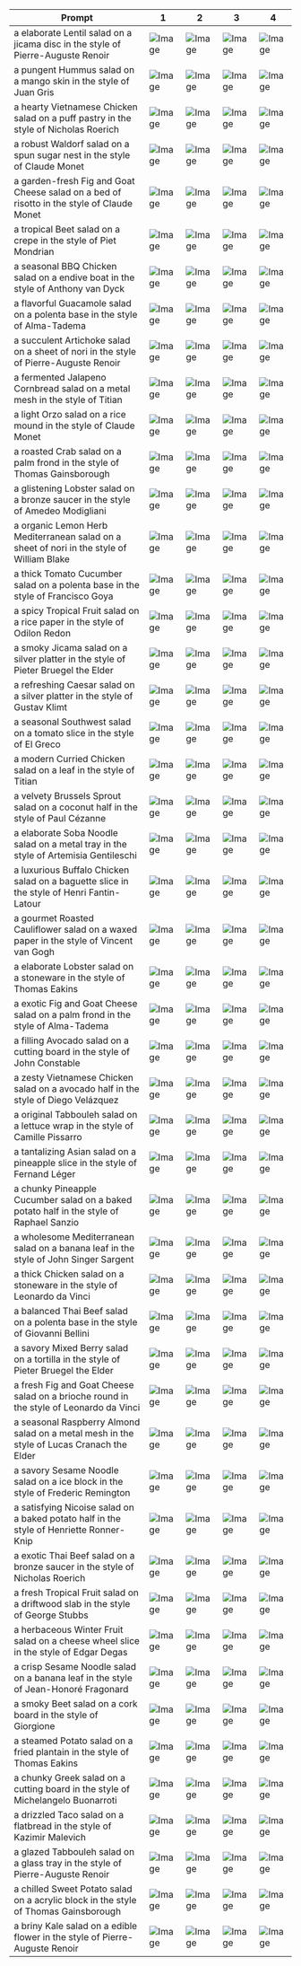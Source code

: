| Prompt | 1 | 2 | 3 | 4 |
|-|-|-|-|-|
| a elaborate Lentil salad on a jicama disc in the style of Pierre-Auguste Renoir | ![Image](https://salad-benchmark-public-assets.s3.us-east-2.amazonaws.com/sdxl/1cb99e6f-34a8-4345-9947-cc21f8fe8afd-0.jpg) | ![Image](https://salad-benchmark-public-assets.s3.us-east-2.amazonaws.com/sdxl/1cb99e6f-34a8-4345-9947-cc21f8fe8afd-1.jpg) | ![Image](https://salad-benchmark-public-assets.s3.us-east-2.amazonaws.com/sdxl/1cb99e6f-34a8-4345-9947-cc21f8fe8afd-2.jpg) | ![Image](https://salad-benchmark-public-assets.s3.us-east-2.amazonaws.com/sdxl/1cb99e6f-34a8-4345-9947-cc21f8fe8afd-3.jpg) |
| a pungent Hummus salad on a mango skin in the style of Juan Gris | ![Image](https://salad-benchmark-public-assets.s3.us-east-2.amazonaws.com/sdxl/81a30af5-490b-49d9-a7e6-9277aefe0795-0.jpg) | ![Image](https://salad-benchmark-public-assets.s3.us-east-2.amazonaws.com/sdxl/81a30af5-490b-49d9-a7e6-9277aefe0795-1.jpg) | ![Image](https://salad-benchmark-public-assets.s3.us-east-2.amazonaws.com/sdxl/81a30af5-490b-49d9-a7e6-9277aefe0795-2.jpg) | ![Image](https://salad-benchmark-public-assets.s3.us-east-2.amazonaws.com/sdxl/81a30af5-490b-49d9-a7e6-9277aefe0795-3.jpg) |
| a hearty Vietnamese Chicken salad on a puff pastry in the style of Nicholas Roerich | ![Image](https://salad-benchmark-public-assets.s3.us-east-2.amazonaws.com/sdxl/976390d6-8e0f-4d00-99f2-be10b8ecb904-0.jpg) | ![Image](https://salad-benchmark-public-assets.s3.us-east-2.amazonaws.com/sdxl/976390d6-8e0f-4d00-99f2-be10b8ecb904-1.jpg) | ![Image](https://salad-benchmark-public-assets.s3.us-east-2.amazonaws.com/sdxl/976390d6-8e0f-4d00-99f2-be10b8ecb904-2.jpg) | ![Image](https://salad-benchmark-public-assets.s3.us-east-2.amazonaws.com/sdxl/976390d6-8e0f-4d00-99f2-be10b8ecb904-3.jpg) |
| a robust Waldorf salad on a spun sugar nest in the style of Claude Monet | ![Image](https://salad-benchmark-public-assets.s3.us-east-2.amazonaws.com/sdxl/e639177f-67bb-4253-a66e-932e2a13e711-0.jpg) | ![Image](https://salad-benchmark-public-assets.s3.us-east-2.amazonaws.com/sdxl/e639177f-67bb-4253-a66e-932e2a13e711-1.jpg) | ![Image](https://salad-benchmark-public-assets.s3.us-east-2.amazonaws.com/sdxl/e639177f-67bb-4253-a66e-932e2a13e711-2.jpg) | ![Image](https://salad-benchmark-public-assets.s3.us-east-2.amazonaws.com/sdxl/e639177f-67bb-4253-a66e-932e2a13e711-3.jpg) |
| a garden-fresh Fig and Goat Cheese salad on a bed of risotto in the style of Claude Monet | ![Image](https://salad-benchmark-public-assets.s3.us-east-2.amazonaws.com/sdxl/3027e399-3d6c-4685-9e10-22227399edda-0.jpg) | ![Image](https://salad-benchmark-public-assets.s3.us-east-2.amazonaws.com/sdxl/3027e399-3d6c-4685-9e10-22227399edda-1.jpg) | ![Image](https://salad-benchmark-public-assets.s3.us-east-2.amazonaws.com/sdxl/3027e399-3d6c-4685-9e10-22227399edda-2.jpg) | ![Image](https://salad-benchmark-public-assets.s3.us-east-2.amazonaws.com/sdxl/3027e399-3d6c-4685-9e10-22227399edda-3.jpg) |
| a tropical Beet salad on a crepe in the style of Piet Mondrian | ![Image](https://salad-benchmark-public-assets.s3.us-east-2.amazonaws.com/sdxl/34d5daec-af68-4038-a7cc-ba8f41d5897c-0.jpg) | ![Image](https://salad-benchmark-public-assets.s3.us-east-2.amazonaws.com/sdxl/34d5daec-af68-4038-a7cc-ba8f41d5897c-1.jpg) | ![Image](https://salad-benchmark-public-assets.s3.us-east-2.amazonaws.com/sdxl/34d5daec-af68-4038-a7cc-ba8f41d5897c-2.jpg) | ![Image](https://salad-benchmark-public-assets.s3.us-east-2.amazonaws.com/sdxl/34d5daec-af68-4038-a7cc-ba8f41d5897c-3.jpg) |
| a seasonal BBQ Chicken salad on a endive boat in the style of Anthony van Dyck | ![Image](https://salad-benchmark-public-assets.s3.us-east-2.amazonaws.com/sdxl/a2d70712-87ce-440e-aaa0-60799bea5e49-0.jpg) | ![Image](https://salad-benchmark-public-assets.s3.us-east-2.amazonaws.com/sdxl/a2d70712-87ce-440e-aaa0-60799bea5e49-1.jpg) | ![Image](https://salad-benchmark-public-assets.s3.us-east-2.amazonaws.com/sdxl/a2d70712-87ce-440e-aaa0-60799bea5e49-2.jpg) | ![Image](https://salad-benchmark-public-assets.s3.us-east-2.amazonaws.com/sdxl/a2d70712-87ce-440e-aaa0-60799bea5e49-3.jpg) |
| a flavorful Guacamole salad on a polenta base in the style of Alma-Tadema | ![Image](https://salad-benchmark-public-assets.s3.us-east-2.amazonaws.com/sdxl/1f207c99-24f3-4e23-970a-8c2e4eec6bf3-0.jpg) | ![Image](https://salad-benchmark-public-assets.s3.us-east-2.amazonaws.com/sdxl/1f207c99-24f3-4e23-970a-8c2e4eec6bf3-1.jpg) | ![Image](https://salad-benchmark-public-assets.s3.us-east-2.amazonaws.com/sdxl/1f207c99-24f3-4e23-970a-8c2e4eec6bf3-2.jpg) | ![Image](https://salad-benchmark-public-assets.s3.us-east-2.amazonaws.com/sdxl/1f207c99-24f3-4e23-970a-8c2e4eec6bf3-3.jpg) |
| a succulent Artichoke salad on a sheet of nori in the style of Pierre-Auguste Renoir | ![Image](https://salad-benchmark-public-assets.s3.us-east-2.amazonaws.com/sdxl/d9cbd0a2-3f79-4e73-9168-1ae4d2a0f6c0-0.jpg) | ![Image](https://salad-benchmark-public-assets.s3.us-east-2.amazonaws.com/sdxl/d9cbd0a2-3f79-4e73-9168-1ae4d2a0f6c0-1.jpg) | ![Image](https://salad-benchmark-public-assets.s3.us-east-2.amazonaws.com/sdxl/d9cbd0a2-3f79-4e73-9168-1ae4d2a0f6c0-2.jpg) | ![Image](https://salad-benchmark-public-assets.s3.us-east-2.amazonaws.com/sdxl/d9cbd0a2-3f79-4e73-9168-1ae4d2a0f6c0-3.jpg) |
| a fermented Jalapeno Cornbread salad on a metal mesh in the style of Titian | ![Image](https://salad-benchmark-public-assets.s3.us-east-2.amazonaws.com/sdxl/38fcde02-6d2f-4e32-bb6c-b229a5ec9adc-0.jpg) | ![Image](https://salad-benchmark-public-assets.s3.us-east-2.amazonaws.com/sdxl/38fcde02-6d2f-4e32-bb6c-b229a5ec9adc-1.jpg) | ![Image](https://salad-benchmark-public-assets.s3.us-east-2.amazonaws.com/sdxl/38fcde02-6d2f-4e32-bb6c-b229a5ec9adc-2.jpg) | ![Image](https://salad-benchmark-public-assets.s3.us-east-2.amazonaws.com/sdxl/38fcde02-6d2f-4e32-bb6c-b229a5ec9adc-3.jpg) |
| a light Orzo salad on a rice mound in the style of Claude Monet | ![Image](https://salad-benchmark-public-assets.s3.us-east-2.amazonaws.com/sdxl/45667b5e-d722-4e88-935c-61971357426a-0.jpg) | ![Image](https://salad-benchmark-public-assets.s3.us-east-2.amazonaws.com/sdxl/45667b5e-d722-4e88-935c-61971357426a-1.jpg) | ![Image](https://salad-benchmark-public-assets.s3.us-east-2.amazonaws.com/sdxl/45667b5e-d722-4e88-935c-61971357426a-2.jpg) | ![Image](https://salad-benchmark-public-assets.s3.us-east-2.amazonaws.com/sdxl/45667b5e-d722-4e88-935c-61971357426a-3.jpg) |
| a roasted Crab salad on a palm frond in the style of Thomas Gainsborough | ![Image](https://salad-benchmark-public-assets.s3.us-east-2.amazonaws.com/sdxl/c74971fc-575a-4dbb-a25f-c6786f4c9a79-0.jpg) | ![Image](https://salad-benchmark-public-assets.s3.us-east-2.amazonaws.com/sdxl/c74971fc-575a-4dbb-a25f-c6786f4c9a79-1.jpg) | ![Image](https://salad-benchmark-public-assets.s3.us-east-2.amazonaws.com/sdxl/c74971fc-575a-4dbb-a25f-c6786f4c9a79-2.jpg) | ![Image](https://salad-benchmark-public-assets.s3.us-east-2.amazonaws.com/sdxl/c74971fc-575a-4dbb-a25f-c6786f4c9a79-3.jpg) |
| a glistening Lobster salad on a bronze saucer in the style of Amedeo Modigliani | ![Image](https://salad-benchmark-public-assets.s3.us-east-2.amazonaws.com/sdxl/17182bea-5439-4536-ab0c-fd90cee64606-0.jpg) | ![Image](https://salad-benchmark-public-assets.s3.us-east-2.amazonaws.com/sdxl/17182bea-5439-4536-ab0c-fd90cee64606-1.jpg) | ![Image](https://salad-benchmark-public-assets.s3.us-east-2.amazonaws.com/sdxl/17182bea-5439-4536-ab0c-fd90cee64606-2.jpg) | ![Image](https://salad-benchmark-public-assets.s3.us-east-2.amazonaws.com/sdxl/17182bea-5439-4536-ab0c-fd90cee64606-3.jpg) |
| a organic Lemon Herb Mediterranean salad on a sheet of nori in the style of William Blake | ![Image](https://salad-benchmark-public-assets.s3.us-east-2.amazonaws.com/sdxl/36b51f90-53b0-4467-bd7d-d729f70f214b-0.jpg) | ![Image](https://salad-benchmark-public-assets.s3.us-east-2.amazonaws.com/sdxl/36b51f90-53b0-4467-bd7d-d729f70f214b-1.jpg) | ![Image](https://salad-benchmark-public-assets.s3.us-east-2.amazonaws.com/sdxl/36b51f90-53b0-4467-bd7d-d729f70f214b-2.jpg) | ![Image](https://salad-benchmark-public-assets.s3.us-east-2.amazonaws.com/sdxl/36b51f90-53b0-4467-bd7d-d729f70f214b-3.jpg) |
| a thick Tomato Cucumber salad on a polenta base in the style of Francisco Goya | ![Image](https://salad-benchmark-public-assets.s3.us-east-2.amazonaws.com/sdxl/d83dc1f8-0f04-47c6-beb6-1c305104a81d-0.jpg) | ![Image](https://salad-benchmark-public-assets.s3.us-east-2.amazonaws.com/sdxl/d83dc1f8-0f04-47c6-beb6-1c305104a81d-1.jpg) | ![Image](https://salad-benchmark-public-assets.s3.us-east-2.amazonaws.com/sdxl/d83dc1f8-0f04-47c6-beb6-1c305104a81d-2.jpg) | ![Image](https://salad-benchmark-public-assets.s3.us-east-2.amazonaws.com/sdxl/d83dc1f8-0f04-47c6-beb6-1c305104a81d-3.jpg) |
| a spicy Tropical Fruit salad on a rice paper in the style of Odilon Redon | ![Image](https://salad-benchmark-public-assets.s3.us-east-2.amazonaws.com/sdxl/8173b8dc-3955-4bdc-9011-4516fbfddd9e-0.jpg) | ![Image](https://salad-benchmark-public-assets.s3.us-east-2.amazonaws.com/sdxl/8173b8dc-3955-4bdc-9011-4516fbfddd9e-1.jpg) | ![Image](https://salad-benchmark-public-assets.s3.us-east-2.amazonaws.com/sdxl/8173b8dc-3955-4bdc-9011-4516fbfddd9e-2.jpg) | ![Image](https://salad-benchmark-public-assets.s3.us-east-2.amazonaws.com/sdxl/8173b8dc-3955-4bdc-9011-4516fbfddd9e-3.jpg) |
| a smoky Jicama salad on a silver platter in the style of Pieter Bruegel the Elder | ![Image](https://salad-benchmark-public-assets.s3.us-east-2.amazonaws.com/sdxl/2ac1b32a-4d9b-46d1-9874-1756958df65d-0.jpg) | ![Image](https://salad-benchmark-public-assets.s3.us-east-2.amazonaws.com/sdxl/2ac1b32a-4d9b-46d1-9874-1756958df65d-1.jpg) | ![Image](https://salad-benchmark-public-assets.s3.us-east-2.amazonaws.com/sdxl/2ac1b32a-4d9b-46d1-9874-1756958df65d-2.jpg) | ![Image](https://salad-benchmark-public-assets.s3.us-east-2.amazonaws.com/sdxl/2ac1b32a-4d9b-46d1-9874-1756958df65d-3.jpg) |
| a refreshing Caesar salad on a silver platter in the style of Gustav Klimt | ![Image](https://salad-benchmark-public-assets.s3.us-east-2.amazonaws.com/sdxl/a7b8f689-b5f7-4dda-8fa9-afbf4c6977bb-0.jpg) | ![Image](https://salad-benchmark-public-assets.s3.us-east-2.amazonaws.com/sdxl/a7b8f689-b5f7-4dda-8fa9-afbf4c6977bb-1.jpg) | ![Image](https://salad-benchmark-public-assets.s3.us-east-2.amazonaws.com/sdxl/a7b8f689-b5f7-4dda-8fa9-afbf4c6977bb-2.jpg) | ![Image](https://salad-benchmark-public-assets.s3.us-east-2.amazonaws.com/sdxl/a7b8f689-b5f7-4dda-8fa9-afbf4c6977bb-3.jpg) |
| a seasonal Southwest salad on a tomato slice in the style of El Greco | ![Image](https://salad-benchmark-public-assets.s3.us-east-2.amazonaws.com/sdxl/7933be5a-6dda-4b34-b540-952cc8147edc-0.jpg) | ![Image](https://salad-benchmark-public-assets.s3.us-east-2.amazonaws.com/sdxl/7933be5a-6dda-4b34-b540-952cc8147edc-1.jpg) | ![Image](https://salad-benchmark-public-assets.s3.us-east-2.amazonaws.com/sdxl/7933be5a-6dda-4b34-b540-952cc8147edc-2.jpg) | ![Image](https://salad-benchmark-public-assets.s3.us-east-2.amazonaws.com/sdxl/7933be5a-6dda-4b34-b540-952cc8147edc-3.jpg) |
| a modern Curried Chicken salad on a leaf in the style of Titian | ![Image](https://salad-benchmark-public-assets.s3.us-east-2.amazonaws.com/sdxl/99285654-e16f-4b9f-ad61-0c2a9c96eb8a-0.jpg) | ![Image](https://salad-benchmark-public-assets.s3.us-east-2.amazonaws.com/sdxl/99285654-e16f-4b9f-ad61-0c2a9c96eb8a-1.jpg) | ![Image](https://salad-benchmark-public-assets.s3.us-east-2.amazonaws.com/sdxl/99285654-e16f-4b9f-ad61-0c2a9c96eb8a-2.jpg) | ![Image](https://salad-benchmark-public-assets.s3.us-east-2.amazonaws.com/sdxl/99285654-e16f-4b9f-ad61-0c2a9c96eb8a-3.jpg) |
| a velvety Brussels Sprout salad on a coconut half in the style of Paul Cézanne | ![Image](https://salad-benchmark-public-assets.s3.us-east-2.amazonaws.com/sdxl/3c8ac249-e859-4c6a-85c1-912ef7d77164-0.jpg) | ![Image](https://salad-benchmark-public-assets.s3.us-east-2.amazonaws.com/sdxl/3c8ac249-e859-4c6a-85c1-912ef7d77164-1.jpg) | ![Image](https://salad-benchmark-public-assets.s3.us-east-2.amazonaws.com/sdxl/3c8ac249-e859-4c6a-85c1-912ef7d77164-2.jpg) | ![Image](https://salad-benchmark-public-assets.s3.us-east-2.amazonaws.com/sdxl/3c8ac249-e859-4c6a-85c1-912ef7d77164-3.jpg) |
| a elaborate Soba Noodle salad on a metal tray in the style of Artemisia Gentileschi | ![Image](https://salad-benchmark-public-assets.s3.us-east-2.amazonaws.com/sdxl/23d96f82-6a32-4b14-9e9b-d2654cbc6b9b-0.jpg) | ![Image](https://salad-benchmark-public-assets.s3.us-east-2.amazonaws.com/sdxl/23d96f82-6a32-4b14-9e9b-d2654cbc6b9b-1.jpg) | ![Image](https://salad-benchmark-public-assets.s3.us-east-2.amazonaws.com/sdxl/23d96f82-6a32-4b14-9e9b-d2654cbc6b9b-2.jpg) | ![Image](https://salad-benchmark-public-assets.s3.us-east-2.amazonaws.com/sdxl/23d96f82-6a32-4b14-9e9b-d2654cbc6b9b-3.jpg) |
| a luxurious Buffalo Chicken salad on a baguette slice in the style of Henri Fantin-Latour | ![Image](https://salad-benchmark-public-assets.s3.us-east-2.amazonaws.com/sdxl/9603c444-e525-4fb8-abf6-254d661d922d-0.jpg) | ![Image](https://salad-benchmark-public-assets.s3.us-east-2.amazonaws.com/sdxl/9603c444-e525-4fb8-abf6-254d661d922d-1.jpg) | ![Image](https://salad-benchmark-public-assets.s3.us-east-2.amazonaws.com/sdxl/9603c444-e525-4fb8-abf6-254d661d922d-2.jpg) | ![Image](https://salad-benchmark-public-assets.s3.us-east-2.amazonaws.com/sdxl/9603c444-e525-4fb8-abf6-254d661d922d-3.jpg) |
| a gourmet Roasted Cauliflower salad on a waxed paper in the style of Vincent van Gogh | ![Image](https://salad-benchmark-public-assets.s3.us-east-2.amazonaws.com/sdxl/2faa6907-67d3-4907-83ef-0b0f60af2ae0-0.jpg) | ![Image](https://salad-benchmark-public-assets.s3.us-east-2.amazonaws.com/sdxl/2faa6907-67d3-4907-83ef-0b0f60af2ae0-1.jpg) | ![Image](https://salad-benchmark-public-assets.s3.us-east-2.amazonaws.com/sdxl/2faa6907-67d3-4907-83ef-0b0f60af2ae0-2.jpg) | ![Image](https://salad-benchmark-public-assets.s3.us-east-2.amazonaws.com/sdxl/2faa6907-67d3-4907-83ef-0b0f60af2ae0-3.jpg) |
| a elaborate Lobster salad on a stoneware in the style of Thomas Eakins | ![Image](https://salad-benchmark-public-assets.s3.us-east-2.amazonaws.com/sdxl/6093ce22-922b-4676-afc6-827b182c5509-0.jpg) | ![Image](https://salad-benchmark-public-assets.s3.us-east-2.amazonaws.com/sdxl/6093ce22-922b-4676-afc6-827b182c5509-1.jpg) | ![Image](https://salad-benchmark-public-assets.s3.us-east-2.amazonaws.com/sdxl/6093ce22-922b-4676-afc6-827b182c5509-2.jpg) | ![Image](https://salad-benchmark-public-assets.s3.us-east-2.amazonaws.com/sdxl/6093ce22-922b-4676-afc6-827b182c5509-3.jpg) |
| a exotic Fig and Goat Cheese salad on a palm frond in the style of Alma-Tadema | ![Image](https://salad-benchmark-public-assets.s3.us-east-2.amazonaws.com/sdxl/e9fdeee2-cb47-4861-9310-73bc29ebf3d2-0.jpg) | ![Image](https://salad-benchmark-public-assets.s3.us-east-2.amazonaws.com/sdxl/e9fdeee2-cb47-4861-9310-73bc29ebf3d2-1.jpg) | ![Image](https://salad-benchmark-public-assets.s3.us-east-2.amazonaws.com/sdxl/e9fdeee2-cb47-4861-9310-73bc29ebf3d2-2.jpg) | ![Image](https://salad-benchmark-public-assets.s3.us-east-2.amazonaws.com/sdxl/e9fdeee2-cb47-4861-9310-73bc29ebf3d2-3.jpg) |
| a filling Avocado salad on a cutting board in the style of John Constable | ![Image](https://salad-benchmark-public-assets.s3.us-east-2.amazonaws.com/sdxl/bc456ce5-1231-4e3d-a8fd-c715c942badc-0.jpg) | ![Image](https://salad-benchmark-public-assets.s3.us-east-2.amazonaws.com/sdxl/bc456ce5-1231-4e3d-a8fd-c715c942badc-1.jpg) | ![Image](https://salad-benchmark-public-assets.s3.us-east-2.amazonaws.com/sdxl/bc456ce5-1231-4e3d-a8fd-c715c942badc-2.jpg) | ![Image](https://salad-benchmark-public-assets.s3.us-east-2.amazonaws.com/sdxl/bc456ce5-1231-4e3d-a8fd-c715c942badc-3.jpg) |
| a zesty Vietnamese Chicken salad on a avocado half in the style of Diego Velázquez | ![Image](https://salad-benchmark-public-assets.s3.us-east-2.amazonaws.com/sdxl/5cd42f20-7c32-4e15-8df6-0a5e344e5b8d-0.jpg) | ![Image](https://salad-benchmark-public-assets.s3.us-east-2.amazonaws.com/sdxl/5cd42f20-7c32-4e15-8df6-0a5e344e5b8d-1.jpg) | ![Image](https://salad-benchmark-public-assets.s3.us-east-2.amazonaws.com/sdxl/5cd42f20-7c32-4e15-8df6-0a5e344e5b8d-2.jpg) | ![Image](https://salad-benchmark-public-assets.s3.us-east-2.amazonaws.com/sdxl/5cd42f20-7c32-4e15-8df6-0a5e344e5b8d-3.jpg) |
| a original Tabbouleh salad on a lettuce wrap in the style of Camille Pissarro | ![Image](https://salad-benchmark-public-assets.s3.us-east-2.amazonaws.com/sdxl/240d4a4a-f99d-4b31-ba01-2ca3990d1c5d-0.jpg) | ![Image](https://salad-benchmark-public-assets.s3.us-east-2.amazonaws.com/sdxl/240d4a4a-f99d-4b31-ba01-2ca3990d1c5d-1.jpg) | ![Image](https://salad-benchmark-public-assets.s3.us-east-2.amazonaws.com/sdxl/240d4a4a-f99d-4b31-ba01-2ca3990d1c5d-2.jpg) | ![Image](https://salad-benchmark-public-assets.s3.us-east-2.amazonaws.com/sdxl/240d4a4a-f99d-4b31-ba01-2ca3990d1c5d-3.jpg) |
| a tantalizing Asian salad on a pineapple slice in the style of Fernand Léger | ![Image](https://salad-benchmark-public-assets.s3.us-east-2.amazonaws.com/sdxl/7b24809a-c88b-4d77-a432-f63a3ec9012e-0.jpg) | ![Image](https://salad-benchmark-public-assets.s3.us-east-2.amazonaws.com/sdxl/7b24809a-c88b-4d77-a432-f63a3ec9012e-1.jpg) | ![Image](https://salad-benchmark-public-assets.s3.us-east-2.amazonaws.com/sdxl/7b24809a-c88b-4d77-a432-f63a3ec9012e-2.jpg) | ![Image](https://salad-benchmark-public-assets.s3.us-east-2.amazonaws.com/sdxl/7b24809a-c88b-4d77-a432-f63a3ec9012e-3.jpg) |
| a chunky Pineapple Cucumber salad on a baked potato half in the style of Raphael Sanzio | ![Image](https://salad-benchmark-public-assets.s3.us-east-2.amazonaws.com/sdxl/850cc8b6-0576-4a8b-b81e-6a2c86cdaf0f-0.jpg) | ![Image](https://salad-benchmark-public-assets.s3.us-east-2.amazonaws.com/sdxl/850cc8b6-0576-4a8b-b81e-6a2c86cdaf0f-1.jpg) | ![Image](https://salad-benchmark-public-assets.s3.us-east-2.amazonaws.com/sdxl/850cc8b6-0576-4a8b-b81e-6a2c86cdaf0f-2.jpg) | ![Image](https://salad-benchmark-public-assets.s3.us-east-2.amazonaws.com/sdxl/850cc8b6-0576-4a8b-b81e-6a2c86cdaf0f-3.jpg) |
| a wholesome Mediterranean salad on a banana leaf in the style of John Singer Sargent | ![Image](https://salad-benchmark-public-assets.s3.us-east-2.amazonaws.com/sdxl/1131ce6e-0d66-41d9-8f6f-3017f0e2354e-0.jpg) | ![Image](https://salad-benchmark-public-assets.s3.us-east-2.amazonaws.com/sdxl/1131ce6e-0d66-41d9-8f6f-3017f0e2354e-1.jpg) | ![Image](https://salad-benchmark-public-assets.s3.us-east-2.amazonaws.com/sdxl/1131ce6e-0d66-41d9-8f6f-3017f0e2354e-2.jpg) | ![Image](https://salad-benchmark-public-assets.s3.us-east-2.amazonaws.com/sdxl/1131ce6e-0d66-41d9-8f6f-3017f0e2354e-3.jpg) |
| a thick Chicken salad on a stoneware in the style of Leonardo da Vinci | ![Image](https://salad-benchmark-public-assets.s3.us-east-2.amazonaws.com/sdxl/e1139795-f780-4faa-ae02-0453eec3484e-0.jpg) | ![Image](https://salad-benchmark-public-assets.s3.us-east-2.amazonaws.com/sdxl/e1139795-f780-4faa-ae02-0453eec3484e-1.jpg) | ![Image](https://salad-benchmark-public-assets.s3.us-east-2.amazonaws.com/sdxl/e1139795-f780-4faa-ae02-0453eec3484e-2.jpg) | ![Image](https://salad-benchmark-public-assets.s3.us-east-2.amazonaws.com/sdxl/e1139795-f780-4faa-ae02-0453eec3484e-3.jpg) |
| a balanced Thai Beef salad on a polenta base in the style of Giovanni Bellini | ![Image](https://salad-benchmark-public-assets.s3.us-east-2.amazonaws.com/sdxl/915e5b18-5e74-432e-897b-6522f0ff175c-0.jpg) | ![Image](https://salad-benchmark-public-assets.s3.us-east-2.amazonaws.com/sdxl/915e5b18-5e74-432e-897b-6522f0ff175c-1.jpg) | ![Image](https://salad-benchmark-public-assets.s3.us-east-2.amazonaws.com/sdxl/915e5b18-5e74-432e-897b-6522f0ff175c-2.jpg) | ![Image](https://salad-benchmark-public-assets.s3.us-east-2.amazonaws.com/sdxl/915e5b18-5e74-432e-897b-6522f0ff175c-3.jpg) |
| a savory Mixed Berry salad on a tortilla in the style of Pieter Bruegel the Elder | ![Image](https://salad-benchmark-public-assets.s3.us-east-2.amazonaws.com/sdxl/1d9e95ab-01c6-41d3-83df-09c8faafe85b-0.jpg) | ![Image](https://salad-benchmark-public-assets.s3.us-east-2.amazonaws.com/sdxl/1d9e95ab-01c6-41d3-83df-09c8faafe85b-1.jpg) | ![Image](https://salad-benchmark-public-assets.s3.us-east-2.amazonaws.com/sdxl/1d9e95ab-01c6-41d3-83df-09c8faafe85b-2.jpg) | ![Image](https://salad-benchmark-public-assets.s3.us-east-2.amazonaws.com/sdxl/1d9e95ab-01c6-41d3-83df-09c8faafe85b-3.jpg) |
| a fresh Fig and Goat Cheese salad on a brioche round in the style of Leonardo da Vinci | ![Image](https://salad-benchmark-public-assets.s3.us-east-2.amazonaws.com/sdxl/2a584c73-ff84-4120-8ffc-15cfdf5aa45f-0.jpg) | ![Image](https://salad-benchmark-public-assets.s3.us-east-2.amazonaws.com/sdxl/2a584c73-ff84-4120-8ffc-15cfdf5aa45f-1.jpg) | ![Image](https://salad-benchmark-public-assets.s3.us-east-2.amazonaws.com/sdxl/2a584c73-ff84-4120-8ffc-15cfdf5aa45f-2.jpg) | ![Image](https://salad-benchmark-public-assets.s3.us-east-2.amazonaws.com/sdxl/2a584c73-ff84-4120-8ffc-15cfdf5aa45f-3.jpg) |
| a seasonal Raspberry Almond salad on a metal mesh in the style of Lucas Cranach the Elder | ![Image](https://salad-benchmark-public-assets.s3.us-east-2.amazonaws.com/sdxl/26469f3a-ace8-4e91-af82-aaa7bd2e36e7-0.jpg) | ![Image](https://salad-benchmark-public-assets.s3.us-east-2.amazonaws.com/sdxl/26469f3a-ace8-4e91-af82-aaa7bd2e36e7-1.jpg) | ![Image](https://salad-benchmark-public-assets.s3.us-east-2.amazonaws.com/sdxl/26469f3a-ace8-4e91-af82-aaa7bd2e36e7-2.jpg) | ![Image](https://salad-benchmark-public-assets.s3.us-east-2.amazonaws.com/sdxl/26469f3a-ace8-4e91-af82-aaa7bd2e36e7-3.jpg) |
| a savory Sesame Noodle salad on a ice block in the style of Frederic Remington | ![Image](https://salad-benchmark-public-assets.s3.us-east-2.amazonaws.com/sdxl/49a5010d-e65d-4701-af1c-c1deeadc97f1-0.jpg) | ![Image](https://salad-benchmark-public-assets.s3.us-east-2.amazonaws.com/sdxl/49a5010d-e65d-4701-af1c-c1deeadc97f1-1.jpg) | ![Image](https://salad-benchmark-public-assets.s3.us-east-2.amazonaws.com/sdxl/49a5010d-e65d-4701-af1c-c1deeadc97f1-2.jpg) | ![Image](https://salad-benchmark-public-assets.s3.us-east-2.amazonaws.com/sdxl/49a5010d-e65d-4701-af1c-c1deeadc97f1-3.jpg) |
| a satisfying Nicoise salad on a baked potato half in the style of Henriette Ronner-Knip | ![Image](https://salad-benchmark-public-assets.s3.us-east-2.amazonaws.com/sdxl/8b1d87b9-26c9-420b-b9af-a5db6461fca6-0.jpg) | ![Image](https://salad-benchmark-public-assets.s3.us-east-2.amazonaws.com/sdxl/8b1d87b9-26c9-420b-b9af-a5db6461fca6-1.jpg) | ![Image](https://salad-benchmark-public-assets.s3.us-east-2.amazonaws.com/sdxl/8b1d87b9-26c9-420b-b9af-a5db6461fca6-2.jpg) | ![Image](https://salad-benchmark-public-assets.s3.us-east-2.amazonaws.com/sdxl/8b1d87b9-26c9-420b-b9af-a5db6461fca6-3.jpg) |
| a exotic Thai Beef salad on a bronze saucer in the style of Nicholas Roerich | ![Image](https://salad-benchmark-public-assets.s3.us-east-2.amazonaws.com/sdxl/673e1137-84c5-4411-845b-506bcb9153e8-0.jpg) | ![Image](https://salad-benchmark-public-assets.s3.us-east-2.amazonaws.com/sdxl/673e1137-84c5-4411-845b-506bcb9153e8-1.jpg) | ![Image](https://salad-benchmark-public-assets.s3.us-east-2.amazonaws.com/sdxl/673e1137-84c5-4411-845b-506bcb9153e8-2.jpg) | ![Image](https://salad-benchmark-public-assets.s3.us-east-2.amazonaws.com/sdxl/673e1137-84c5-4411-845b-506bcb9153e8-3.jpg) |
| a fresh Tropical Fruit salad on a driftwood slab in the style of George Stubbs | ![Image](https://salad-benchmark-public-assets.s3.us-east-2.amazonaws.com/sdxl/9639c10f-a070-43df-9ddd-bc54b7289447-0.jpg) | ![Image](https://salad-benchmark-public-assets.s3.us-east-2.amazonaws.com/sdxl/9639c10f-a070-43df-9ddd-bc54b7289447-1.jpg) | ![Image](https://salad-benchmark-public-assets.s3.us-east-2.amazonaws.com/sdxl/9639c10f-a070-43df-9ddd-bc54b7289447-2.jpg) | ![Image](https://salad-benchmark-public-assets.s3.us-east-2.amazonaws.com/sdxl/9639c10f-a070-43df-9ddd-bc54b7289447-3.jpg) |
| a herbaceous Winter Fruit salad on a cheese wheel slice in the style of Edgar Degas | ![Image](https://salad-benchmark-public-assets.s3.us-east-2.amazonaws.com/sdxl/3eb2a899-adbb-49b1-8501-71904a8b77ff-0.jpg) | ![Image](https://salad-benchmark-public-assets.s3.us-east-2.amazonaws.com/sdxl/3eb2a899-adbb-49b1-8501-71904a8b77ff-1.jpg) | ![Image](https://salad-benchmark-public-assets.s3.us-east-2.amazonaws.com/sdxl/3eb2a899-adbb-49b1-8501-71904a8b77ff-2.jpg) | ![Image](https://salad-benchmark-public-assets.s3.us-east-2.amazonaws.com/sdxl/3eb2a899-adbb-49b1-8501-71904a8b77ff-3.jpg) |
| a crisp Sesame Noodle salad on a banana leaf in the style of Jean-Honoré Fragonard | ![Image](https://salad-benchmark-public-assets.s3.us-east-2.amazonaws.com/sdxl/c1605d4c-b853-4b3e-a804-0542ed6c2e81-0.jpg) | ![Image](https://salad-benchmark-public-assets.s3.us-east-2.amazonaws.com/sdxl/c1605d4c-b853-4b3e-a804-0542ed6c2e81-1.jpg) | ![Image](https://salad-benchmark-public-assets.s3.us-east-2.amazonaws.com/sdxl/c1605d4c-b853-4b3e-a804-0542ed6c2e81-2.jpg) | ![Image](https://salad-benchmark-public-assets.s3.us-east-2.amazonaws.com/sdxl/c1605d4c-b853-4b3e-a804-0542ed6c2e81-3.jpg) |
| a smoky Beet salad on a cork board in the style of Giorgione | ![Image](https://salad-benchmark-public-assets.s3.us-east-2.amazonaws.com/sdxl/eae16179-d686-4a28-848c-19f66efcb3da-0.jpg) | ![Image](https://salad-benchmark-public-assets.s3.us-east-2.amazonaws.com/sdxl/eae16179-d686-4a28-848c-19f66efcb3da-1.jpg) | ![Image](https://salad-benchmark-public-assets.s3.us-east-2.amazonaws.com/sdxl/eae16179-d686-4a28-848c-19f66efcb3da-2.jpg) | ![Image](https://salad-benchmark-public-assets.s3.us-east-2.amazonaws.com/sdxl/eae16179-d686-4a28-848c-19f66efcb3da-3.jpg) |
| a steamed Potato salad on a fried plantain in the style of Thomas Eakins | ![Image](https://salad-benchmark-public-assets.s3.us-east-2.amazonaws.com/sdxl/529169e1-b551-4fbe-8980-5904803beb9a-0.jpg) | ![Image](https://salad-benchmark-public-assets.s3.us-east-2.amazonaws.com/sdxl/529169e1-b551-4fbe-8980-5904803beb9a-1.jpg) | ![Image](https://salad-benchmark-public-assets.s3.us-east-2.amazonaws.com/sdxl/529169e1-b551-4fbe-8980-5904803beb9a-2.jpg) | ![Image](https://salad-benchmark-public-assets.s3.us-east-2.amazonaws.com/sdxl/529169e1-b551-4fbe-8980-5904803beb9a-3.jpg) |
| a chunky Greek salad on a cutting board in the style of Michelangelo Buonarroti | ![Image](https://salad-benchmark-public-assets.s3.us-east-2.amazonaws.com/sdxl/89a4acd4-7da8-4e52-b007-fc8040188efd-0.jpg) | ![Image](https://salad-benchmark-public-assets.s3.us-east-2.amazonaws.com/sdxl/89a4acd4-7da8-4e52-b007-fc8040188efd-1.jpg) | ![Image](https://salad-benchmark-public-assets.s3.us-east-2.amazonaws.com/sdxl/89a4acd4-7da8-4e52-b007-fc8040188efd-2.jpg) | ![Image](https://salad-benchmark-public-assets.s3.us-east-2.amazonaws.com/sdxl/89a4acd4-7da8-4e52-b007-fc8040188efd-3.jpg) |
| a drizzled Taco salad on a flatbread in the style of Kazimir Malevich | ![Image](https://salad-benchmark-public-assets.s3.us-east-2.amazonaws.com/sdxl/4caa8773-6437-4b1d-a4d8-c8db19774ab6-0.jpg) | ![Image](https://salad-benchmark-public-assets.s3.us-east-2.amazonaws.com/sdxl/4caa8773-6437-4b1d-a4d8-c8db19774ab6-1.jpg) | ![Image](https://salad-benchmark-public-assets.s3.us-east-2.amazonaws.com/sdxl/4caa8773-6437-4b1d-a4d8-c8db19774ab6-2.jpg) | ![Image](https://salad-benchmark-public-assets.s3.us-east-2.amazonaws.com/sdxl/4caa8773-6437-4b1d-a4d8-c8db19774ab6-3.jpg) |
| a glazed Tabbouleh salad on a glass tray in the style of Pierre-Auguste Renoir | ![Image](https://salad-benchmark-public-assets.s3.us-east-2.amazonaws.com/sdxl/a058cf40-f03f-4afe-bc00-45fd70fdaee4-0.jpg) | ![Image](https://salad-benchmark-public-assets.s3.us-east-2.amazonaws.com/sdxl/a058cf40-f03f-4afe-bc00-45fd70fdaee4-1.jpg) | ![Image](https://salad-benchmark-public-assets.s3.us-east-2.amazonaws.com/sdxl/a058cf40-f03f-4afe-bc00-45fd70fdaee4-2.jpg) | ![Image](https://salad-benchmark-public-assets.s3.us-east-2.amazonaws.com/sdxl/a058cf40-f03f-4afe-bc00-45fd70fdaee4-3.jpg) |
| a chilled Sweet Potato salad on a acrylic block in the style of Thomas Gainsborough | ![Image](https://salad-benchmark-public-assets.s3.us-east-2.amazonaws.com/sdxl/ae42eda5-94b8-4b00-9263-6219ecd4178d-0.jpg) | ![Image](https://salad-benchmark-public-assets.s3.us-east-2.amazonaws.com/sdxl/ae42eda5-94b8-4b00-9263-6219ecd4178d-1.jpg) | ![Image](https://salad-benchmark-public-assets.s3.us-east-2.amazonaws.com/sdxl/ae42eda5-94b8-4b00-9263-6219ecd4178d-2.jpg) | ![Image](https://salad-benchmark-public-assets.s3.us-east-2.amazonaws.com/sdxl/ae42eda5-94b8-4b00-9263-6219ecd4178d-3.jpg) |
| a briny Kale salad on a edible flower in the style of Pierre-Auguste Renoir | ![Image](https://salad-benchmark-public-assets.s3.us-east-2.amazonaws.com/sdxl/9fa87e48-5dde-4689-9e4b-5056e96bcd9c-0.jpg) | ![Image](https://salad-benchmark-public-assets.s3.us-east-2.amazonaws.com/sdxl/9fa87e48-5dde-4689-9e4b-5056e96bcd9c-1.jpg) | ![Image](https://salad-benchmark-public-assets.s3.us-east-2.amazonaws.com/sdxl/9fa87e48-5dde-4689-9e4b-5056e96bcd9c-2.jpg) | ![Image](https://salad-benchmark-public-assets.s3.us-east-2.amazonaws.com/sdxl/9fa87e48-5dde-4689-9e4b-5056e96bcd9c-3.jpg) |
